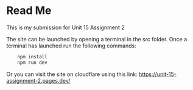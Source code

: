 # Read Me

This is my submission for Unit 15 Assignment 2

The site can be launched by opening a terminal in the src folder. Once a terminal has launched run the following commands:

```bash
    npm install
    npm run dev
```

Or you can visit the site on cloudflare using this link: <https://unit-15-assignment-2.pages.dev/>
